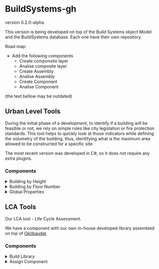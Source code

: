 # BuildSystems-gh

version 0.2.0-alpha

This version is being developed on top of the Build Systems object Model and the BuildSystems database. Each one have their own repository.

Road map:
* Add the following components
    * Create componsite layer
    * Analise composite layer
    * Create Assembly
    * Analise Assembly
    * Create Component
    * Analise Component

(the text bellow may be outdated)
 
## Urban Level Tools
During the initial phase of a development, to identify if a building will be feasible or not,
we rely on simple rules like city legislation or fire protection standards.
This tool helps to quickly look at those indicators while defining the volumetry of the building, thus, identifying what is the maximum area allowed to be constructed for a specific site.

The most recent version was developed in C#, so it does not require any extra plugins.

### Components
<details>
<summary>Building by Height</summary>

Input

* buildingBoundaries (closed curves)
* foundationHeight (numbers)
* firstFloorHeight (numbers)
* upperFloorsHeight (numbers)
* parapetHeight (numbers)
* buildingTotalHeight (numbers)

Output

* Floors (closed curves)
* Volume (brep)
</details>

<details>
<summary>Building by Floor Number</summary>

Input

* buildingBoundaries (closed curves)
* foundationHeight (numbers)
* firstFloorHeight (numbers)
* upperFloorsHeight (numbers)
* parapetHeight (numbers)
* numberFloors (integer)

Output

* Floors (closed curves)
* Volume (brep)
</details>

<details>
<summary>Global Properties</summary>

Input

* terrainBoundary (one closed curve)
* Floors (closed curves from building components)
* Volumes (brep from building components)

Output

* Properties (text with the urban properties)
</details>


## LCA Tools
Our LCA tool - Life Cycle Assessment.

We have a component with our own in-house developed library assembled on top of [Oköbaudat](https://www.oekobaudat.de/).

### Components
<details>
<summary>Build Library</summary>

Input

* Path (string: root folder containing the three sub-folders with JSON libraries).
* Component (string, component name).

Output

* Component (data tree, material information for one build component).
</details>

<details>
<summary>Assign Component</summary>

Input

* Path (string: root folder containing the three sub-folders with JSON libraries).
* Surfaces (surfaces, building surfaces to generate the bateil).
* Component (strings, component layers in the format of GH Data Tree).
* Phase (string, phases to calculate the GWP and PENRT).

Output

* Boxes (box, representation of materials as Boxes.)
* PENRT (number, PENRT calculated using the material volumes from the Boxes [MJ]).
* GWP (number, GWP calculated using the material volumes from the Boxes [kg CO2-eq]).
</details>
